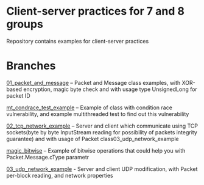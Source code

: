 # Client-server practices for 7 and 8 groups

Repository contains examples for client-server practices

# Branches
[01_packet_and_message](https://github.com/troshab/client_server_java_practice/tree/homework/01_packet_and_message) – Packet and Message class examples, with XOR-based encryption, magic byte check and with usage type UnsignedLong for packet ID

[mt_condrace_test_example](https://github.com/troshab/client_server_java_practice/tree/mt_condrace_test_example) – Example of class with condition race vulnerability, and example multithreaded test to find out this vulnerability

[02_tcp_network_example](https://github.com/troshab/client_server_java_practice/tree/homework/02_tcp_network_example) – Server and client which communicate using TCP sockets(byte by byte InputStream reading for possibility of packets integrity guarantee) and with usage of Packet class03_udp_network_example
                                    
[magic_bitwise](https://github.com/troshab/client_server_java_practice/tree/magic_bitwise) – Example of bitwise operations that could help you with Packet.Message.cType parametr
                                                                                                                                                                                                                                                                                             
[03_udp_network_example](https://github.com/troshab/client_server_java_practice/tree/homework/03_udp_network_example) - Server and client UDP modification, with Packet per-block reading, and network properties  

